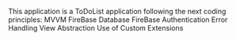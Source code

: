 This application is a ToDoList application following the next coding principles:
 MVVM
 FireBase Database
 FireBase Authentication
 Error Handling
 View Abstraction
 Use of Custom Extensions
